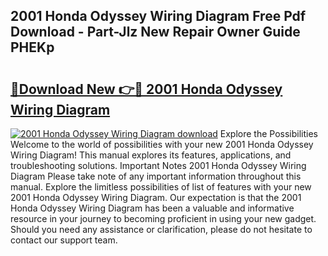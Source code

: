 ## 2001 Honda Odyssey Wiring Diagram Free Pdf Download - Part-Jlz New Repair Owner Guide PHEKp

# <h2><a href="http://dfto6pn.blite.top/?on=2001+Honda+Odyssey+Wiring+Diagram">🔗Download New 👉🔴 2001 Honda Odyssey Wiring Diagram</a></h2>

[![2001 Honda Odyssey Wiring Diagram download](https://i.imgur.com/lujVjoI.png)](http://dfto6pn.blite.top/?on=2001+Honda+Odyssey+Wiring+Diagram)
Explore the Possibilities Welcome to the world of possibilities with your new 2001 Honda Odyssey Wiring Diagram! This manual explores its features, applications, and troubleshooting solutions. Important Notes 2001 Honda Odyssey Wiring Diagram Please take note of any important information throughout this manual. Explore the limitless possibilities of list of features with your new 2001 Honda Odyssey Wiring Diagram. Our expectation is that the 2001 Honda Odyssey Wiring Diagram has been a valuable and informative resource in your journey to becoming proficient in using your new gadget. Should you need any assistance or clarification, please do not hesitate to contact our support team.
